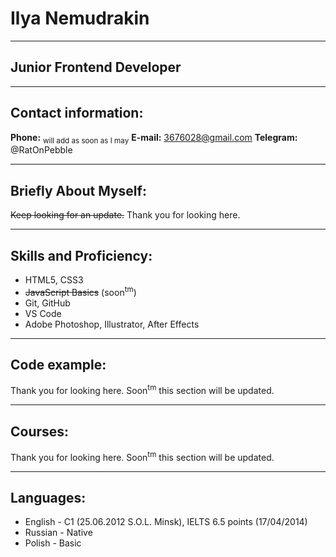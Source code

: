 # Ilya Nemudrakin

---

## Junior Frontend Developer

---

## Contact information:

**Phone:** <sub>will add as soon as I may</sub>
**E-mail:** 3676028@gmail.com
**Telegram:** @RatOnPebble

---

## Briefly About Myself:

~~Keep looking for an update.~~  Thank you for looking here.

---

## Skills and Proficiency:

- HTML5, CSS3
- ~~JavaScript Basics~~ (soon<sup>tm</sup>)
- Git, GitHub
- VS Code
- Adobe Photoshop, Illustrator, After Effects

---

## Code example:

Thank you for looking here. Soon<sup>tm</sup> this section will be updated.

---

## Courses:

Thank you for looking here. Soon<sup>tm</sup> this section will be updated.

---

## Languages:

- English - C1 (25.06.2012 S.O.L. Minsk), IELTS 6.5 points (17/04/2014)
- Russian - Native
- Polish - Basic